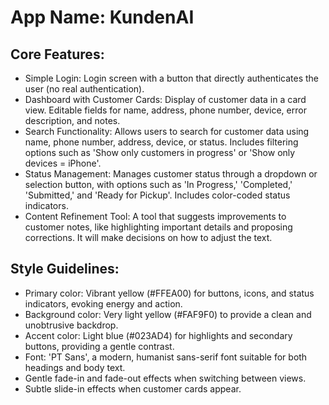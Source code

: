 # **App Name**: KundenAI

## Core Features:

- Simple Login: Login screen with a button that directly authenticates the user (no real authentication).
- Dashboard with Customer Cards: Display of customer data in a card view. Editable fields for name, address, phone number, device, error description, and notes.
- Search Functionality: Allows users to search for customer data using name, phone number, address, device, or status. Includes filtering options such as 'Show only customers in progress' or 'Show only devices = iPhone'.
- Status Management: Manages customer status through a dropdown or selection button, with options such as 'In Progress,' 'Completed,' 'Submitted,' and 'Ready for Pickup'. Includes color-coded status indicators.
- Content Refinement Tool: A tool that suggests improvements to customer notes, like highlighting important details and proposing corrections. It will make decisions on how to adjust the text.

## Style Guidelines:

- Primary color: Vibrant yellow (#FFEA00) for buttons, icons, and status indicators, evoking energy and action.
- Background color: Very light yellow (#FAF9F0) to provide a clean and unobtrusive backdrop.
- Accent color: Light blue (#023AD4) for highlights and secondary buttons, providing a gentle contrast.
- Font: 'PT Sans', a modern, humanist sans-serif font suitable for both headings and body text.
- Gentle fade-in and fade-out effects when switching between views.
- Subtle slide-in effects when customer cards appear.